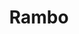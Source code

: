 ---
title: Rambo
date: 
draft: false

# descripcion
description : dije de plata 

materials: Plata 925

color: Plateado

dimensions: 0,6cm x 3,5cm

code: 02-14-0224

type: "Dijes"

categories: []

price: $6.600,00

price_eftvo: $5.610,00

# Images
# first image will be shown in the product page
images:
  # - image: "images/path_to_image"
  # La ubicacion de las imagenes es imagenes/Dijes/Dijes.Plata/02-14-0224-rambo
  - image: "./images/dijes/plata/02-14-0224-cuchillo.JPG"
---